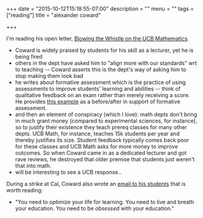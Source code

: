 +++
date = "2015-10-12T15:18:55-07:00"
description = ""
menu = ""
tags = ["reading"]
title = "alexander coward"

+++

I'm reading his open letter,
[Blowing the Whistle on the UCB Mathematics](http://alexandercoward.com/BlowingTheWhistleOnUCBerkeleyMathematics.html).

* Coward is widely praised by students for his skill as a lecturer, yet he is being fired
* others in the dept have asked him to "align more with our standards" wrt to teaching --
Coward asserts this is the dept's way of asking him to stop making them look bad
* he writes about formative assessment which is the practice
of using assessments to improve students' learning and abilities --
think of qualitative feedback on an exam rather than merely receiving a score.
He provides [this example](http://alexandercoward.com/beforeandafter.pdf)
as a before/after in support of formative assessment.
* and then an element of conspiracy (which I love):
math depts don't bring in much grant money (compared to experimental sciences, for instance),
so to justify their existence they teach prereq classes for many other depts.
UCB Math, for instance, teaches 15k students per year and thereby justifies its size.
Student feedback typically comes back poor for these classes
and UCB Math asks for more money to improve outcomes.
So when Coward came in as a dedicated lecturer and got rave reviews,
he destroyed that older premise that students just weren't that into math.
* will be interesting to see a UCB response..

During a strike at Cal, Coward also wrote an [email to his students](http://alumni.berkeley.edu/california-magazine/just-in/2014-09-02/cal-lecturers-email-students-goes-viral-why-i-am-not)
that is worth reading:

* "You need to optimize your life for learning.
You need to live and breath your education.
You need to be *obsessed* with your education."
